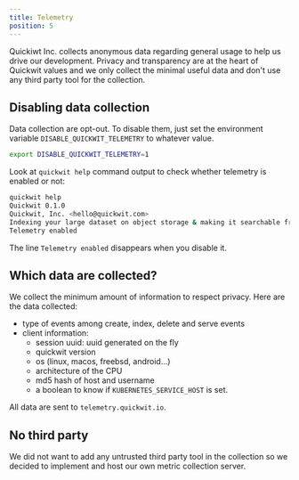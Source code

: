 ```yaml
---
title: Telemetry
position: 5
---
```


Quickiwt Inc. collects anonymous data regarding general usage to help us drive our development. Privacy and transparency are at the heart of Quickwit values and we only collect the minimal useful data and don't use any third party tool for the collection. 

## Disabling data collection
Data collection are opt-out. To disable them, just set the environment variable `DISABLE_QUICKWIT_TELEMETRY` to whatever value.
```bash
export DISABLE_QUICKWIT_TELEMETRY=1
```

Look at `quickwit help` command output to check whether telemetry is enabled or not:
```bash
quickwit help
Quickwit 0.1.0
Quickwit, Inc. <hello@quickwit.com>
Indexing your large dataset on object storage & making it searchable from the command line.
Telemetry enabled
```

The line `Telemetry enabled` disappears when you disable it.

## Which data are collected?
We collect the minimum amount of information to respect privacy. Here are the data collected:
- type of events among create, index, delete and serve events
- client information:
  - session uuid: uuid generated on the fly
  - quickwit version
  - os (linux, macos, freebsd, android...)
  - architecture of the CPU
  - md5 hash of host and username 
  - a boolean to know if `KUBERNETES_SERVICE_HOST` is set.

All data are sent to `telemetry.quickwit.io`.

## No third party
We did not want to add any untrusted third party tool in the collection so we decided to implement and host our own metric collection server.
